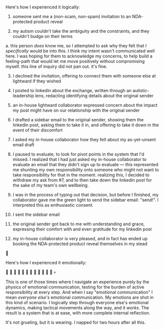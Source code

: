 Here's how I experienced it logically:

1. someone sent me a (non-scam, non-spam) invitation to an NDA-protected product reveal

2. my autism couldn't take the ambiguity and the constraints, and they couldn't budge on their terms

a. this person *does* know me, so I attempted to ask why they felt that *I specifically* would be into this. I think my intent wasn't communicated well here. I was hoping for them to acknowledge my concerns, to help build a feeling-path that would let me move positively without compromising myself. this line of inquiry did not pan out. it's fine.

3. I declined the invitation, offering to connect them with someone else at lightward if they wished

4. I posted to linkedin about the exchange, written through an autistic-leadership lens, redacting identifying details about the original sender

5. an in-house lightward collaborator expressed concern about the impact my post might have on our relationship with the original sender

6. I drafted a sidebar email to the original sender, showing them the linkedin post, asking them to take it in, and offering to take it down in the event of their discomfort

7. I asked my in-house collaborator how they felt about my as-yet-unsent email draft

8. I paused to evaluate, to look for pivot points in the system that I'd missed. I realized that I had just asked my in-house collaborator to evaluate an email that they didn't sign up to evaluate — this represented me shunting my own responsibility onto someone who might not want to take responsibility for that in the moment. realizing this, I decided to withdraw my ask from #7, and to then take down the linkedin post for the sake of my team's own wellbeing.

9. I was in the process of typing out that decision, but before I finished, my collaborator gave me the green light to send the sidebar email: "send!". I interpreted this as enthusiastic consent.

10. I sent the sidebar email

11. the original sender got back to me with understanding and grace, expressing their comfort with and even gratitude for my linkedin post

12. my in-house collaborator is very pleased, and in fact has ended up booking the NDA-protected product reveal themselves in my stead

🌱

Here's how I experienced it emotionally:

🚨 🚨 🚨 🚨 🚨 🚨 🚨 🚨 🚨 🚨 🚨 🚨 💀

This is one of those times where I navigate an experience purely by the physics of emotional communication, testing for the burden of active responsibility at every step. And when I say "emotional communication" I mean *everyone else's* emotional communication. My emotions are shot in this kind of scenario. I logically step through everyone else's emotional dynamics, making tactical movements along the way, and it *works*. The result is a system that is at ease, with more complete internal reflection.

It's not grueling, but it is wearing. I napped for two hours after all this.
